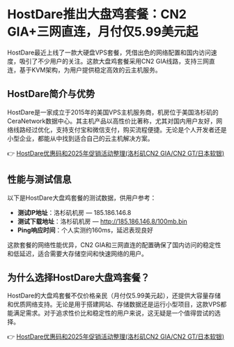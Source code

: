 # HostDare推出大盘鸡套餐：CN2 GIA+三网直连，月付仅5.99美元起

HostDare最近上线了一款大硬盘VPS套餐，凭借出色的网络配置和国内访问速度，吸引了不少用户的关注。这款大盘鸡套餐采用CN2 GIA线路，支持三网直连，基于KVM架构，为用户提供稳定高效的云主机服务。

## HostDare简介与优势

HostDare是一家成立于2015年的美国VPS主机服务商，机房位于美国洛杉矶的CeraNetwork数据中心。其主机产品以高性价比著称，尤其对国内用户友好，网络线路经过优化，支持支付宝和微信支付，购买流程便捷。无论是个人开发者还是小型企业，都能从中找到适合自己的云主机解决方案。

👉 [HostDare优惠码和2025年促销活动整理(洛杉矶CN2 GIA/CN2 GT/日本软银)](https://bit.ly/hostdare)

## 性能与测试信息

以下是HostDare大盘鸡套餐的测试数据，供用户参考：

- **测试IP地址**：洛杉矶机房 — 185.186.146.8  
- **测试下载地址**：洛杉矶机房 — http://185.186.146.8/100mb.bin  
- **Ping响应时间**：个人实测约160ms，延迟表现良好  

这款套餐的网络性能优异，CN2 GIA和三网直连的配置确保了国内访问的稳定性和低延迟，适合需要大存储空间和快速网络的用户。

## 为什么选择HostDare大盘鸡套餐？

HostDare的大盘鸡套餐不仅价格亲民（月付仅5.99美元起），还提供大容量存储和优质网络支持。无论是用于搭建网站、存储数据还是运行小型项目，这款VPS都能满足需求。对于追求性价比和稳定性的用户来说，这无疑是一个值得尝试的选择。

👉 [HostDare优惠码和2025年促销活动整理(洛杉矶CN2 GIA/CN2 GT/日本软银)](https://bit.ly/hostdare)